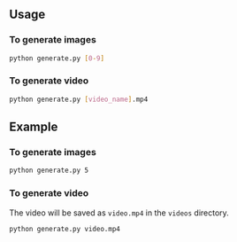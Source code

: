 ## Usage
### To generate images
```bash
python generate.py [0-9]
```

### To generate video
```bash
python generate.py [video_name].mp4
```

## Example
### To generate images
```bash
python generate.py 5
```

### To generate video
The video will be saved as `video.mp4` in the `videos` directory.
```bash
python generate.py video.mp4
```